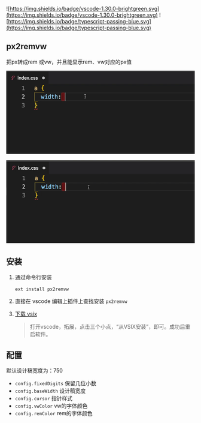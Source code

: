 ![https://img.shields.io/badge/vscode-1.30.0-brightgreen.svg](https://img.shields.io/badge/vscode-1.30.0-brightgreen.svg) ![https://img.shields.io/badge/typescript-passing-blue.svg](https://img.shields.io/badge/typescript-passing-blue.svg)

## px2remvw

把px转成rem 或vw，并且能显示rem、vw对应的px值

![演示图](screenshots/1.gif)

![演示图](screenshots/2.gif)

## 安装

1. 通过命令行安装

    ```shell
    ext install px2remvw
    ```

2. 直接在 vscode 编辑上插件上查找安装 `px2remvw`

3. [下载 vsix](https://marketplace.visualstudio.com/items?itemName=qianlifeng.px2remvw)

    > 打开vscode，拓展，点击三个小点，“从VSIX安装”，即可。成功后重启软件。


## 配置

默认设计稿宽度为：750

- `config.fixedDigits` 保留几位小数
- `config.baseWidth`   设计稿宽度
- `config.cursor`      指针样式
- `config.vwColor`     vw的字体颜色
- `config.remColor`    rem的字体颜色

